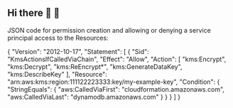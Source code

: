 ## Hi there 👋 🚀

<!--
**Chuks531/Chuks531** is a ✨ _special_ ✨ repository because its `README.md` (this file) appears on your GitHub profile.

Here are some ideas to get you started:

- 🔭 I’m currently working on ...building a robust system that would resolve the 3Vs challenges of a data engineer. 
- 🌱 I’m currently learning ... I am currently enhancing my skills more in data engineering using the SSIS service for integration and performing ETL.
- 👯 I’m looking to collaborate on ... Massive projects from the commencement stage of data sources to the final stage of data rest.
- 🤔 I’m looking for help with ... Anyone coonnect to getting my hands dirty in data pipelines for data engineering
- 💬 Ask me about ... I am a data enthusiast and passionable in resolving complex issues and building systems to help with data movement and data consistency
- 📫 How to reach me: ... LinkedIn (https://www.linkedin.com/in/chukwuka-okoli-63192425b/), Email: okolichukwukanz@gmail.com, Mobile Contact: +2348030764766
- 😄 Pronouns: ... His
- ⚡ Fun fact: ... Love Resaerching and Discovering new things, meeting people, travelling, Soccer games and Playing Tennis.
-->

JSON code for permission creation and allowing or denying a service principal access to the Resources:

{
    "Version": "2012-10-17",
    "Statement": [
        {
            "Sid": "KmsActionsIfCalledViaChain",
            "Effect": "Allow",
            "Action": [
                "kms:Encrypt",
                "kms:Decrypt",
                "kms:ReEncrypt*",
                "kms:GenerateDataKey",
                "kms:DescribeKey"
            ],
            "Resource": "arn:aws:kms:region:111122223333:key/my-example-key",
            "Condition": {
                "StringEquals": {
                    "aws:CalledViaFirst": "cloudformation.amazonaws.com",
                    "aws:CalledViaLast": "dynamodb.amazonaws.com"
                }
            }
        }
    ]
}
